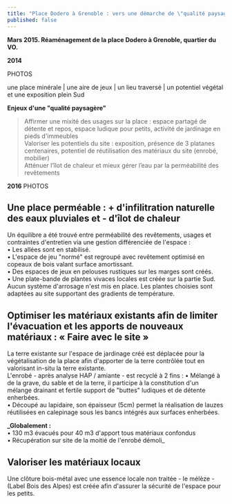 ```yaml
---
title: "Place Dodero à Grenoble : vers une démarche de \"qualité paysagère\" ?"
published: false
---
```

 
**Mars 2015. Réaménagement de la place Dodero à Grenoble, quartier du VO.**  

**2014**

PHOTOS  

une place minérale | une aire de jeux | un lieu traversé | un potentiel végétal et une exposition plein Sud

**Enjeux d'une "qualité paysagère"**  
> Affirmer une mixité des usages sur la place : espace partagé de détente et repos, espace ludique pour petits, activité de jardinage en pieds d'immeubles  
> Valoriser les potentiels du site : exposition, présence de 3 platanes centenaires, potentiel de réutilisation des matériaux du site (enrobé, mobilier)  
> Atténuer l’îlot de chaleur et mieux gérer l’eau par la perméabilité des revêtements

**2016**
PHOTOS
## Une place perméable : + d'infilitration naturelle des eaux pluviales et - d'îlot de chaleur
Un équilibre a été trouvé entre perméabilité des revêtements, usages et contraintes d'entretien via une gestion différenciée de l'espace :  
• Les allées sont en stabilisé.  
• L'espace de jeu "normé" est regroupé avec revêtement optimisé en copeaux de bois valant surface amortissant.  
• Des espaces de jeux en pelouses rustiques sur les marges sont créés.  
• Une plate-bande de plantes vivaces locales est créée sur la partie Sud.
Aucun système d'arrosage n'est mis en place. Les plantes choisies sont adaptées au site supportant des gradients de température.

## Optimiser les matériaux existants afin de limiter l'évacuation et les apports de nouveaux matériaux : « Faire avec le site »
La terre existante sur l'espace de jardinage créé est déplacée pour la végétalisation de la place afin d'apporter de la terre contrôlée tout en valorisant in-situ la terre existante.  
L'enrobé - après analyse HAP / amiante - est recyclé à 2 fins :
• Mélangé à de la grave, du sable et de la terre, il participe à la constitution d'un mélange drainant et fertile support de "buttes" ludiques et de détente enherbées.  
• Découpé au lapidaire, son épaisseur (5cm) permet la réalisation de lauzes réutilisées en calepinage sous les bancs intégrés aux surfaces enherbées.  

**_Globalement :**   
• 130 m3 évacués pour 40 m3 d'apport tous matériaux confondus  
• Récupération sur site de la moitié de l'enrobé démoli_

## Valoriser les matériaux locaux
Une clôture bois-métal avec une essence locale non traitée - le mélèze - (Label Bois des Alpes) est créée afin d'assurer la sécurité de l'espace pour les petits.
